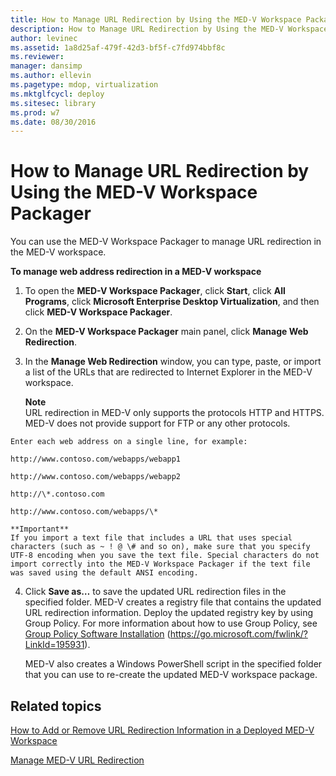 ```yaml
---
title: How to Manage URL Redirection by Using the MED-V Workspace Packager
description: How to Manage URL Redirection by Using the MED-V Workspace Packager
author: levinec
ms.assetid: 1a8d25af-479f-42d3-bf5f-c7fd974bbf8c
ms.reviewer: 
manager: dansimp
ms.author: ellevin
ms.pagetype: mdop, virtualization
ms.mktglfcycl: deploy
ms.sitesec: library
ms.prod: w7
ms.date: 08/30/2016
---
```



# How to Manage URL Redirection by Using the MED-V Workspace Packager


You can use the MED-V Workspace Packager to manage URL redirection in the MED-V workspace.

**To manage web address redirection in a MED-V workspace**

1.  To open the **MED-V Workspace Packager**, click **Start**, click **All Programs**, click **Microsoft Enterprise Desktop Virtualization**, and then click **MED-V Workspace Packager**.

2.  On the **MED-V Workspace Packager** main panel, click **Manage Web Redirection**.

3.  In the **Manage Web Redirection** window, you can type, paste, or import a list of the URLs that are redirected to Internet Explorer in the MED-V workspace.

    **Note**  
    URL redirection in MED-V only supports the protocols HTTP and HTTPS. MED-V does not provide support for FTP or any other protocols.



~~~
Enter each web address on a single line, for example:

http://www.contoso.com/webapps/webapp1

http://www.contoso.com/webapps/webapp2

http://\*.contoso.com

http://www.contoso.com/webapps/\*

**Important**  
If you import a text file that includes a URL that uses special characters (such as ~ ! @ \# and so on), make sure that you specify UTF-8 encoding when you save the text file. Special characters do not import correctly into the MED-V Workspace Packager if the text file was saved using the default ANSI encoding.
~~~



4. Click **Save as…** to save the updated URL redirection files in the specified folder. MED-V creates a registry file that contains the updated URL redirection information. Deploy the updated registry key by using Group Policy. For more information about how to use Group Policy, see [Group Policy Software Installation](https://go.microsoft.com/fwlink/?LinkId=195931) (https://go.microsoft.com/fwlink/?LinkId=195931).

   MED-V also creates a Windows PowerShell script in the specified folder that you can use to re-create the updated MED-V workspace package.

## Related topics


[How to Add or Remove URL Redirection Information in a Deployed MED-V Workspace](how-to-add-or-remove-url-redirection-information-in-a-deployed-med-v-workspace.md)

[Manage MED-V URL Redirection](manage-med-v-url-redirection.md)









